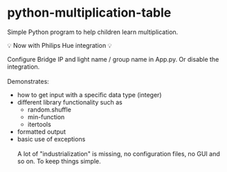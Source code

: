 # python-multiplication-table
Simple Python program to help children learn multiplication.

💡 Now with Philips Hue integration 💡

Configure Bridge IP and light name / group name in App.py. Or disable the integration.
<br/><br/>
Demonstrates:
* how to get input with a specific data type (integer)
* different library functionality such as
  * random.shuffle
  * min-function
  * itertools
* formatted output
* basic use of exceptions
<br/><br/>
A lot of "industrialization" is missing, no configuration files, no GUI and so on. To keep things simple.
